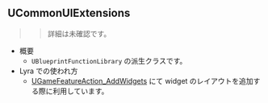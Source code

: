 ## UCommonUIExtensions

>> 詳細は未確認です。

* 概要
	* `UBlueprintFunctionLibrary` の派生クラスです。
* Lyra での使われ方
	* [UGameFeatureAction_AddWidgets] にて widget のレイアウトを追加する際に利用しています。

<!--- ページ内のリンク --->

<!--- 自前の画像へのリンク --->

<!--- generated --->
[UGameFeatureAction_AddWidgets]: ../../Lyra/GameFeature/UGameFeatureAction_AddWidgets.md#ugamefeatureactionaddwidgets
